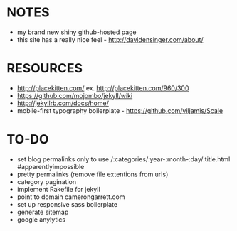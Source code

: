 # NOTES
- my brand new shiny github-hosted page
- this site has a really nice feel - http://davidensinger.com/about/

# RESOURCES
- http://placekitten.com/ ex. http://placekitten.com/960/300
- https://github.com/mojombo/jekyll/wiki
- http://jekyllrb.com/docs/home/
- mobile-first typography boilerplate - https://github.com/viljamis/Scale

# TO-DO
- set blog permalinks only to use /:categories/:year-:month-:day/:title.html #apparentlyimpossible
- pretty permalinks (remove file extentions from urls)
- category pagination
- implement Rakefile for jekyll
- point to domain camerongarrett.com
- set up responsive sass boilerplate
- generate sitemap
- google anylytics
